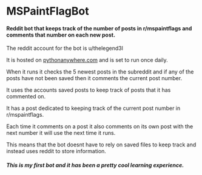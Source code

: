 # MSPaintFlagBot
#### Reddit bot that keeps track of the number of posts in r/mspaintflags and comments that number on each new post.

The reddit account for the bot is u/thelegend3l

It is hosted on [pythonanywhere.com](https://www.pythonanywhere.com "pythonanywhere.com") and is set to run once daily.

When it runs it checks the 5 newest posts in the subreddit and if any of the posts have not been saved then it comments the current post number.

It uses the accounts saved posts to keep track of posts that it has commented on.

It has a post dedicated to keeping track of the current post number in r/mspaintflags.

Each time it comments on a post it also comments on its own post with the next number it will use the next time it runs.

This means that the bot doesnt have to rely on saved files to keep track and instead uses reddit to store information.

##### This is my first bot and it has been a pretty cool learning experience.
